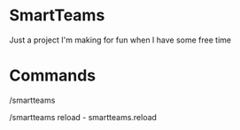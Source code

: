 # SmartTeams

Just a project I'm making for fun when I have some free time 

# Commands
/smartteams

/smartteams reload - smartteams.reload